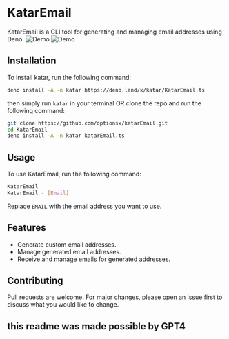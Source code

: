 # KatarEmail

KatarEmail is a CLI tool for generating and managing email addresses using Deno.
![Demo](https://i.imgur.com/zFZM4I7.png)
![Demo](https://i.imgur.com/q8VNcEF.gif)

## Installation

To install katar, run the following command:

```bash
deno install -A -n katar https://deno.land/x/katar/KatarEmail.ts
```

then simply run `katar` in your terminal
OR clone the repo and run the following command:

```bash
git clone https://github.com/optionsx/katarEmail.git
cd KatarEmail
deno install -A -n katar katarEmail.ts
```

## Usage

To use KatarEmail, run the following command:

```bash
KatarEmail
KatarEmail - [Email]
```

Replace `EMAIL` with the email address you want to use.

## Features

- Generate custom email addresses.
- Manage generated email addresses.
- Receive and manage emails for generated addresses.

## Contributing

Pull requests are welcome. For major changes, please open an issue first to discuss what you would like to change.

## this readme was made possible by GPT4

